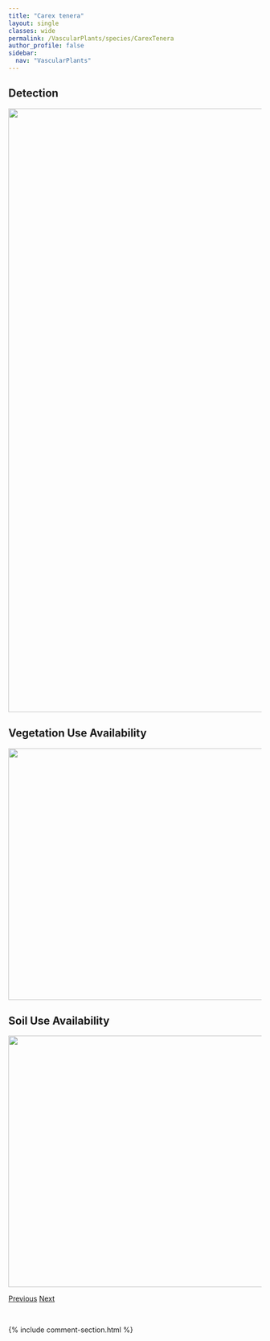 ```yaml
---
title: "Carex tenera"
layout: single
classes: wide
permalink: /VascularPlants/species/CarexTenera
author_profile: false
sidebar:
  nav: "VascularPlants"
---
```


<h2>Detection</h2>

<a href="https://drive.google.com/uc?export=view&id=11Uof7PgkC9nEGKSbjeEHVj6aT2ztBHyw">
<img src="https://drive.google.com/uc?export=view&id=11Uof7PgkC9nEGKSbjeEHVj6aT2ztBHyw" height = "1200" width = "800">
</a>


<h2>Vegetation Use Availability</h2>

<a href="https://drive.google.com/uc?export=view&id=1d-XwQP8_g3CN5xSFyOpTpSGzJdMXL08H">
<img src="https://drive.google.com/uc?export=view&id=1d-XwQP8_g3CN5xSFyOpTpSGzJdMXL08H" height = "500" width = "1000">
</a>


<h2>Soil Use Availability</h2>

<a href="https://drive.google.com/uc?export=view&id=1maiyGVZ4aIwA8iQ3XryNA-wftOEItEWV">
<img src="https://drive.google.com/uc?export=view&id=1maiyGVZ4aIwA8iQ3XryNA-wftOEItEWV" height = "500" width = "1000">
</a>


<a href="/DevelopmentWebsite/VascularPlants/species/CarexSychnocephala" class="pagination--pager" title="Carex sychnocephala">Previous</a> <a href="/DevelopmentWebsite/VascularPlants/species/CarexTenuiflora" class="pagination--pager" title="Carex tenuiflora">Next</a>

<p>&nbsp;</p>

{% include comment-section.html %}
